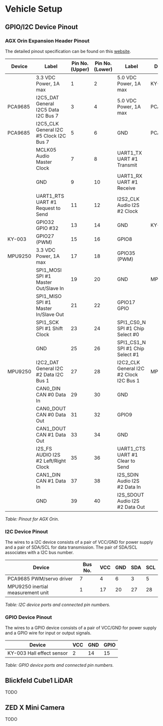 # Vehicle Setup



## GPIO/I2C Device Pinout

### AGX Orin Expansion Header Pinout

The detailed pinout specification can be found on this
[website](https://jetsonhacks.com/nvidia-jetson-agx-orin-gpio-header-pinout/).


| Device  | Label                                   | Pin No. (Upper) | Pin No. (Lower) | Label                                   | Device  |
|---------|-----------------------------------------|-----------------|-----------------|-----------------------------------------|---------|
|         | 3.3 VDC Power, 1A max                   | 1               | 2               | 5.0 VDC Power, 1A max                   | KY-003  |
| PCA9685 | I2C5_DAT General I2C5 Data I2C Bus 7    | 3               | 4               | 5.0 VDC Power, 1A max                   | PCA9685 |
| PCA9685 | I2C5_CLK General I2C #5 Clock I2C Bus 7 | 5               | 6               | GND                                     | PCA9685 |
|         | MCLK05 Audio Master Clock               | 7               | 8               | UART1_TX UART #1 Transmit               |         |
|         | GND                                     | 9               | 10              | UART1_RX UART #1 Receive                |         |
|         | UART1_RTS UART #1 Request to Send       | 11              | 12              | I2S2_CLK Audio I2S #2 Clock             |         |
|         | GPIO32 GPIO #32                         | 13              | 14              | GND                                     | KY-003  |
| KY-003  | GPIO27 (PWM)                            | 15              | 16              | GPIO8                                   |         |
| MPU9250 | 3.3 VDC Power, 1A max                   | 17              | 18              | GPIO35 (PWM)                            |         |
|         | SPI1_MOSI SPI #1 Master Out/Slave In    | 19              | 20              | GND                                     | MPU9250 |
|         | SPI1_MISO SPI #1 Master In/Slave Out    | 21              | 22              | GPIO17 GPIO                             |         |
|         | SPI1_SCK SPI #1 Shift Clock             | 23              | 24              | SPI1_CS0_N SPI #1 Chip Select #0        |         |
|         | GND                                     | 25              | 26              | SPI1_CS1_N SPI #1 Chip Select #1        |         |
| MPU9250 | I2C2_DAT General I2C #2 Data I2C Bus 1  | 27              | 28              | I2C2_CLK General I2C #2 Clock I2C Bus 1 | MPU9250 |
|         | CAN0_DIN CAN #0 Data In                 | 29              | 30              | GND                                     |         |
|         | CAN0_DOUT CAN #0 Data Out               | 31              | 32              | GPIO9                                   |         |
|         | CAN1_DOUT CAN #1 Data Out               | 33              | 34              | GND                                     |         |
|         | I2S_FS AUDIO I2S #2 Left/Right Clock    | 35              | 36              | UART1_CTS UART #1 Clear to Send         |         |
|         | CAN1_DIN CAN #1 Data In                 | 37              | 38              | I2S_SDIN Audio I2S #2 Data In           |         |
|         | GND                                     | 39              | 40              | I2S_SDOUT Audio I2S #2 Data Out         |         |

*Table: Pinout for AGX Orin.*


### I2C Device Pinout

The wires to a I2C device consists of a pair of VCC/GND for power
supply and a pair of SDA/SCL for data transmission. The pair of
SDA/SCL associates with a I2C bus number.

| Device                            | Bus No. | VCC | GND | SDA | SCL |
|-----------------------------------|---------|-----|-----|-----|-----|
| PCA9685 PWM/servo driver          | 7       | 4   | 6   | 3   | 5   |
| MPU9250 inertial measurement unit | 1       | 17  | 20  | 27  | 28  |

*Table: I2C device ports and connected pin numbers.*

### GPIO Device Pinout

The wires to a GPIO device consists of a pair of VCC/GND for power
supply and a GPIO wire for input or output signals.


| Device                                       | VCC | GND | GPIO |
|----------------------------------------------|-----|-----|------|
| KY-003 Hall effect sensor                    | 2   | 14  | 15   |

*Table: GPIO device ports and connected pin numbers.*



## Blickfeld Cube1 LiDAR

TODO

## ZED X Mini Camera

TODO
